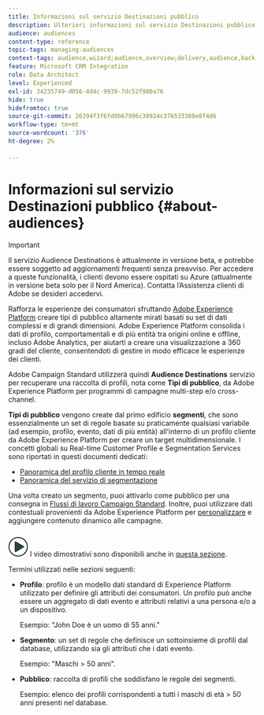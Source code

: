 ```yaml
---
title: Informazioni sul servizio Destinazioni pubblico
description: Ulteriori informazioni sul servizio Destinazioni pubblico.
audience: audiences
content-type: reference
topic-tags: managing-audiences
context-tags: audience,wizard;audience,overview;delivery,audience,back
feature: Microsoft CRM Integration
role: Data Architect
level: Experienced
exl-id: 34235749-d056-4d4c-9939-7dc52f980a76
hide: true
hidefromtoc: true
source-git-commit: 26394f3f6fd9b67996c30924c376533380e8f4d6
workflow-type: tm+mt
source-wordcount: '376'
ht-degree: 2%

---
```


# Informazioni sul servizio Destinazioni pubblico {#about-audiences}

>[!IMPORTANT]
>
>Il servizio Audience Destinations è attualmente in versione beta, e potrebbe essere soggetto ad aggiornamenti frequenti senza preavviso. Per accedere a queste funzionalità, i clienti devono essere ospitati su Azure (attualmente in versione beta solo per il Nord America). Contatta l’Assistenza clienti di Adobe se desideri accedervi.

Rafforza le esperienze dei consumatori sfruttando [Adobe Experience Platform](https://experienceleague.adobe.com/docs/experience-platform/landing/home.html) creare tipi di pubblico altamente mirati basati su set di dati complessi e di grandi dimensioni. Adobe Experience Platform consolida i dati di profilo, comportamentali e di più entità tra origini online e offline, incluso Adobe Analytics, per aiutarti a creare una visualizzazione a 360 gradi del cliente, consentendoti di gestire in modo efficace le esperienze dei clienti.

Adobe Campaign Standard utilizzerà quindi **Audience Destinations** servizio per recuperare una raccolta di profili, nota come **Tipi di pubblico**, da Adobe Experience Platform per programmi di campagne multi-step e/o cross-channel.

**Tipi di pubblico** vengono create dal primo edificio **segmenti**, che sono essenzialmente un set di regole basate su praticamente qualsiasi variabile (ad esempio, profilo, evento, dati di più entità) all’interno di un profilo cliente da Adobe Experience Platform per creare un target multidimensionale. I concetti globali su Real-time Customer Profile e Segmentation Services sono riportati in questi documenti dedicati:

* [Panoramica del profilo cliente in tempo reale](https://experienceleague.adobe.com/docs/experience-platform/profile/home.html)
* [Panoramica del servizio di segmentazione](https://experienceleague.adobe.com/docs/experience-platform/segmentation/home.html)

Una volta creato un segmento, puoi attivarlo come pubblico per una consegna in [Flussi di lavoro Campaign Standard](../../integrating/using/aep-targeting-audiences.md). Inoltre, puoi utilizzare dati contestuali provenienti da Adobe Experience Platform per [personalizzare](../../integrating/using/aep-personalizing-campaigns.md) e aggiungere contenuto dinamico alle campagne.

![](assets/do-not-localize/how-to-video.png) I video dimostrativi sono disponibili anche in [questa sezione](https://experienceleague.adobe.com/docs/campaign-learn/campaign-standard-tutorials/profiles-and-audiences/audience-destinations/audience-destinations-overview.html).

Termini utilizzati nelle sezioni seguenti:

* **Profilo**: profilo è un modello dati standard di Experience Platform utilizzato per definire gli attributi dei consumatori. Un profilo può anche essere un aggregato di dati evento e attributi relativi a una persona e/o a un dispositivo.

  Esempio: &quot;John Doe è un uomo di 55 anni.&quot;

* **Segmento**: un set di regole che definisce un sottoinsieme di profili dal database, utilizzando sia gli attributi che i dati evento.

  Esempio: &quot;Maschi > 50 anni&quot;.

* **Pubblico**: raccolta di profili che soddisfano le regole dei segmenti.

  Esempio: elenco dei profili corrispondenti a tutti i maschi di età > 50 anni presenti nel database.
